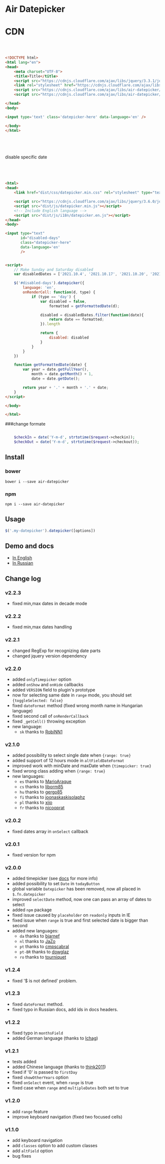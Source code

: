# Air Datepicker

# CDN



```html



<!DOCTYPE html>
<html lang="en">
<head>
    <meta charset="UTF-8">
    <title>Title</title>
    <script src="https://cdnjs.cloudflare.com/ajax/libs/jquery/3.3.1/jquery.min.js"></script>
    <link rel="stylesheet" href="https://cdnjs.cloudflare.com/ajax/libs/air-datepicker/2.2.3/css/datepicker.min.css">
    <script src="https://cdnjs.cloudflare.com/ajax/libs/air-datepicker/2.2.3/js/datepicker.min.js"></script>
    <script src="https://cdnjs.cloudflare.com/ajax/libs/air-datepicker/2.2.3/js/i18n/datepicker.en.js"></script>

</head>
<body>

<input type='text' class='datepicker-here' data-language='en' />

</body>
</html>






```

<p>disable specific date </p>

```html




<html>
<head>
    <link href="dist/css/datepicker.min.css" rel="stylesheet" type="text/css">

    <script src="https://cdnjs.cloudflare.com/ajax/libs/jquery/3.6.0/jquery.min.js" integrity="sha512-894YE6QWD5I59HgZOGReFYm4dnWc1Qt5NtvYSaNcOP+u1T9qYdvdihz0PPSiiqn/+/3e7Jo4EaG7TubfWGUrMQ==" crossorigin="anonymous"></script>
    <script src="dist/js/datepicker.min.js"></script>
    <!-- Include English language -->
    <script src="dist/js/i18n/datepicker.en.js"></script>
</head>
<body>

<input type="text"
       id="disabled-days"
       class="datepicker-here"
       data-language='en'
       />


<script>
    // Make Sunday and Saturday disabled
    var disabledDates = ['2021.10.4', '2021.10.17', '2021.10.20', '2021.10.23']

    $('#disabled-days').datepicker({
        language: 'en',
        onRenderCell: function(d, type) {
            if (type == 'day') {
                var disabled = false,
                    formatted = getFormattedDate(d);

                disabled = disabledDates.filter(function(date){
                    return date == formatted;
                }).length

                return {
                    disabled: disabled
                }
            }
        }
    })

    function getFormattedDate(date) {
        var year = date.getFullYear(),
            month = date.getMonth() + 1,
            date = date.getDate();

        return year + '.' + month + '.' + date;
    }
</script>

</body>

</html>


```

###change formate

```php

    $checkIn = date('Y-m-d', strtotime($request->checkin));
    $checkOut = date('Y-m-d', strtotime($request->checkout));

```


## Install

### bower
```
bower i --save air-datepicker
```
### npm
```
npm i --save air-datepicker
```

## Usage
```javascript
$('.my-datepicker').datepicker([options])
```

## Demo and docs
* [In English](http://t1m0n.name/air-datepicker/docs/)
* [In Russian](http://t1m0n.name/air-datepicker/docs/index-ru.html)

## Change log

### v2.2.3
* fixed min,max dates in decade mode

### v2.2.2
* fixed min,max dates handling

### v2.2.1
* changed RegExp for recognizing date parts
* changed jquery version dependency

### v2.2.0
* added `onlyTimepicker` option
* added `onShow` and `onHide` callbacks
* added `VERSION` field to plugin's prototype
* now for selecting same date in `range` mode, you should set `{toggleSelected: false}`
* fixed `dateFormat` method (fixed wrong month name in Hungarian language)
* fixed second call of `onRenderCallback`
* fixed `_getCell()` throwing exception
* new language:
    - `sk` thanks to [RobiNN1](https://github.com/RobiNN1)


### v2.1.0
* added possibility to select single date when `{range: true}`
* added support of 12 hours mode in `altFieldDateFormat`
* improved work with minDate and maxDate when `{timepicker: true}`
* fixed wrong class adding when `{range: true}`
* new languages:
    - `es` thanks to [MarioAraque](https://github.com/MarioAraque)
    - `cs` thanks to [liborm85](https://github.com/liborm85)
    - `hu` thanks to [gergo85](https://github.com/gergo85)
    - `fi` thanks to [joonaskaskisolaphz](https://github.com/joonaskaskisolaphz)
    - `pl` thanks to [xiio](https://github.com/xiio)
    - `fr` thanks to [nicooprat](https://github.com/nicooprat)

### v2.0.2
* fixed dates array in `onSelect` callback

### v2.0.1
* fixed version for npm

### v2.0.0
* added timepicker (see [docs](http://t1m0n.name/air-datepicker/docs#timepicker) for more info)
* added possibility to set `Date` in `todayButton`
* global variable `Datepicker` has been removed, now all placed in `$.fn.datepicker`
* improved `selectDate` method, now one can pass an array of dates to select
* added `npm` package
* fixed issue caused by `placeholder` on `readonly` inputs in IE
* fixed issue when `range` is true and first selected date is bigger than second
* added new languages:
    - `da`  thanks to [bjarnef](https://github.com/bjarnef)
    - `nl`  thanks to [JaZo](https://github.com/JaZo)
    - `pt`  thanks to [cmpscabral](https://github.com/cmpscabral)
    - `pt-BR`  thanks to [dowglaz](https://github.com/dowglaz)
    - `ro`  thanks to [tourniquet](https://github.com/tourniquet)

### v1.2.4
* fixed '$ is not defined' problem.

### v1.2.3
* fixed `dateFormat` method.
* fixed typo in Russian docs, add ids in docs headers.

### v1.2.2
* fixed typo in `monthsField`
* added German language (thanks to [Ichag](https://github.com/Ichag))

### v1.2.1
* tests added
* added Chinese language (thanks to [think2011](https://github.com/think2011))
* fixed if '0' is passed to `firstDay`
* fixed `showOtherYears` option
* fixed `onSelect` event, when `range` is true
* fixed case when `range` and `multipleDates` both set to true

### v1.2.0
* add `range` feature
* improve keyboard navigation (fixed two focused cells)

### v1.1.0
* add keyboard navigation
* add `classes` option to add custom classes
* add `altField` option
* bug fixes
